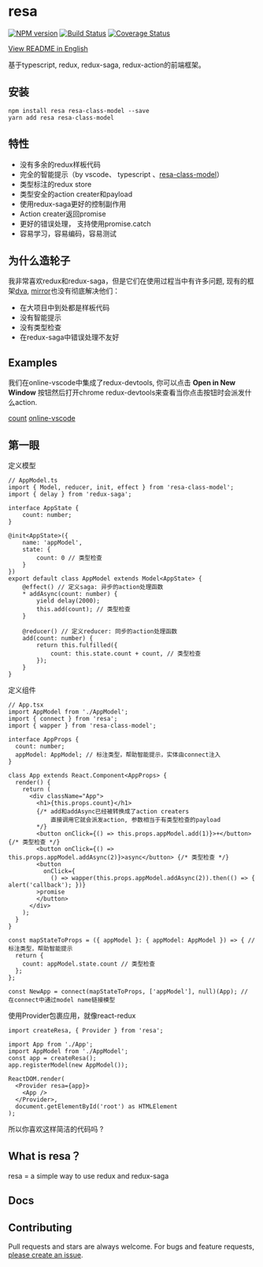 # resa

[![NPM version](https://img.shields.io/npm/v/resa.svg?style=flat)](https://www.npmjs.com/package/resa)
[![Build Status](https://img.shields.io/travis/wangtao0101/resa.svg?style=flat)](https://travis-ci.org/wangtao0101/resa)
[![Coverage Status](https://coveralls.io/repos/github/wangtao0101/resa/badge.svg?branch=master)](https://coveralls.io/github/wangtao0101/resa?branch=master)

[View README in English](https://github.com/wangtao0101/resa/blob/master/README.md)

基于typescript, redux, redux-saga, redux-action的前端框架。

## 安装
```
npm install resa resa-class-model --save
yarn add resa resa-class-model
```

## 特性
* 没有多余的redux样板代码
* 完全的智能提示（by vscode、 typescript 、[resa-class-model](https://github.com/wangtao0101/resa-class-model)）
* 类型标注的redux store
* 类型安全的action creater和payload
* 使用redux-saga更好的控制副作用
* Action creater返回promise
* 更好的错误处理， 支持使用promise.catch
* 容易学习，容易编码，容易测试

## 为什么造轮子
我非常喜欢redux和redux-saga，但是它们在使用过程当中有许多问题, 现有的框架[dva](https://github.com/dvajs/dva),
 [mirror](https://github.com/mirrorjs/mirror)也没有彻底解决他们：
* 在大项目中到处都是样板代码
* 没有智能提示
* 没有类型检查
* 在redux-saga中错误处理不友好

## Examples
我们在online-vscode中集成了redux-devtools, 你可以点击 **Open in New Window** 按钮然后打开chrome redux-devtools来查看当你点击按钮时会派发什么action.

[count](https://github.com/wangtao0101/resa/tree/master/examples/count) [online-vscode](https://stackblitz.com/edit/react-ts-84mcge)

## 第一眼
定义模型
```
// AppModel.ts
import { Model, reducer, init, effect } from 'resa-class-model';
import { delay } from 'redux-saga';

interface AppState {
    count: number;
}

@init<AppState>({
    name: 'appModel',
    state: {
        count: 0 // 类型检查
    }
})
export default class AppModel extends Model<AppState> {
    @effect() // 定义saga: 异步的action处理函数
    * addAsync(count: number) {
        yield delay(2000);
        this.add(count); // 类型检查
    }

    @reducer() // 定义reducer: 同步的action处理函数
    add(count: number) {
        return this.fulfilled({
            count: this.state.count + count, // 类型检查
        });
    }
}
```
定义组件
```
// App.tsx
import AppModel from './AppModel';
import { connect } from 'resa';
import { wapper } from 'resa-class-model';

interface AppProps {
  count: number;
  appModel: AppModel; // 标注类型，帮助智能提示，实体由connect注入
}

class App extends React.Component<AppProps> {
  render() {
    return (
      <div className="App">
        <h1>{this.props.count}</h1>
        {/* add和addAsync已经被转换成了action creaters
            直接调用它就会派发action, 参数相当于有类型检查的payload
        */}
        <button onClick={() => this.props.appModel.add(1)}>+</button> {/* 类型检查 */}
        <button onClick={() => this.props.appModel.addAsync(2)}>async</button> {/* 类型检查 */}
        <button
          onClick={
            () => wapper(this.props.appModel.addAsync(2)).then(() => { alert('callback'); })}
        >promise
        </button>
      </div>
    );
  }
}

const mapStateToProps = ({ appModel }: { appModel: AppModel }) => { // 标注类型，帮助智能提示
  return {
    count: appModel.state.count // 类型检查
  };
};

const NewApp = connect(mapStateToProps, ['appModel'], null)(App); // 在connect中通过model name链接模型
```
使用Provider包裹应用，就像react-redux
```
import createResa, { Provider } from 'resa';

import App from './App';
import AppModel from './AppModel';
const app = createResa();
app.registerModel(new AppModel());

ReactDOM.render(
  <Provider resa={app}>
    <App />
  </Provider>,
  document.getElementById('root') as HTMLElement
);
```
所以你喜欢这样简洁的代码吗 ?

## What is resa？
resa = a simple way to use redux and redux-saga

## Docs

## Contributing
Pull requests and stars are always welcome. For bugs and feature requests, [please create an issue](https://github.com/wangtao0101/resa/issues).
